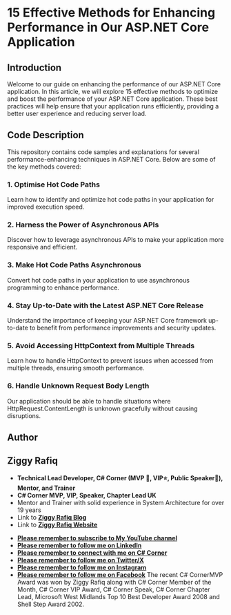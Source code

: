 # 15 Effective Methods for Enhancing Performance in Our ASP.NET Core Application

## Introduction

Welcome to our guide on enhancing the performance of our ASP.NET Core application. In this article, we will explore 15 effective methods to optimize and boost the performance of your ASP.NET Core application. These best practices will help ensure that your application runs efficiently, providing a better user experience and reducing server load.

## Code Description

This repository contains code samples and explanations for several performance-enhancing techniques in ASP.NET Core. Below are some of the key methods covered:

### 1. Optimise Hot Code Paths

Learn how to identify and optimize hot code paths in your application for improved execution speed.

### 2. Harness the Power of Asynchronous APIs

Discover how to leverage asynchronous APIs to make your application more responsive and efficient.

### 3. Make Hot Code Paths Asynchronous

Convert hot code paths in your application to use asynchronous programming to enhance performance.

### 4. Stay Up-to-Date with the Latest ASP.NET Core Release

Understand the importance of keeping your ASP.NET Core framework up-to-date to benefit from performance improvements and security updates.

### 5. Avoid Accessing HttpContext from Multiple Threads

Learn how to handle HttpContext to prevent issues when accessed from multiple threads, ensuring smooth performance.

### 6. Handle Unknown Request Body Length

Our application should be able to handle situations where HttpRequest.ContentLength is unknown gracefully without causing disruptions.

## Author
## Ziggy Rafiq
- **Technical Lead Developer, C# Corner (MVP 🏅, VIP⭐️, Public Speaker🎤), Mentor, and Trainer**
- **C# Corner MVP, VIP, Speaker, Chapter Lead UK**
- Mentor and Trainer with solid experience in System Architecture for over 19 years
- Link to [**Ziggy Rafiq Blog**](https://blog.ziggyrafiq.com)
- Link to [**Ziggy Rafiq Website**](https://ziggyrafiq.com)
* [**Please remember to subscribe to My YouTube channel**](https://www.youtube.com/)
* [**Please remember to follow me on LinkedIn**](https://www.linkedin.com/in/ziggyrafiq/)
* [**Please remember to connect with me on C# Corner**](https://www.c-sharpcorner.com/members/ziggy-rafiq)
* [**Please remember to follow  me on Twitter/X**](https://twitter.com/ziggyrafiq)
* [**Please remember to follow  me on Instagram**](https://www.instagram.com/ziggyrafiq/)
* [**Please remember to follow  me on Facebook**](https://www.facebook.com/ziggyrafiq)
The recent C# CornerMVP Award was won by Ziggy Rafiq along with C# Corner Member of the Month, C# Corner VIP Award, C# Corner Speak, C# Corner Chapter Lead, Microsoft West Midlands Top 10 Best Developer Award 2008 and Shell Step Award 2002.


